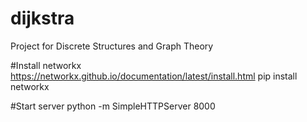 # dijkstra
Project for Discrete Structures and Graph Theory

#Install networkx 
https://networkx.github.io/documentation/latest/install.html
pip install networkx

#Start server
python -m SimpleHTTPServer 8000

